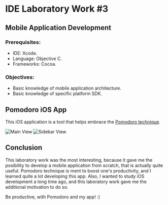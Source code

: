 IDE Laboratory Work #3
======================

Mobile Application Development
------------------------------

### Prerequisites:
- IDE: Xcode.
- Language: Objective C.
- Frameworks: Cocoa.

### Objectives:
- Basic knowledge of mobile application architecture.
- Basic knowledge of specific platform SDK.

Pomodoro iOS App
----------------

This iOS application is a tool that helps embrace the [Pomodoro technique](http://www.pomodorotechnique.com/). 

![Main View](https://raw.github.com/TheRedGuy/IDE-labs/master/lab%233/screens/main%20view.png)
![Sidebar View](https://raw.github.com/TheRedGuy/IDE-labs/master/lab%233/screens/sidebar%20view.png)

Conclusion
----------

This laboratory work was the most interesting, because it gave me the posibility to develop a mobile application from scratch, that is actually quite useful. 
Pomodoro technique is ment to boost one's productivity, and I learned quite a lot developing this app. 
Also, I wanted to study iOS development a long time ago, and this laboratory work gave me the additional motivation to do so.

Be productive, with Pomodoro and my app! :)
